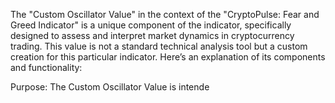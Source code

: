 The "Custom Oscillator Value" in the context of the "CryptoPulse: Fear and Greed Indicator" is a unique component of the indicator, specifically designed to assess and interpret market dynamics in cryptocurrency trading. This value is not a standard technical analysis tool but a custom creation for this particular indicator. Here’s an explanation of its components and functionality:

Purpose: The Custom Oscillator Value is intende
